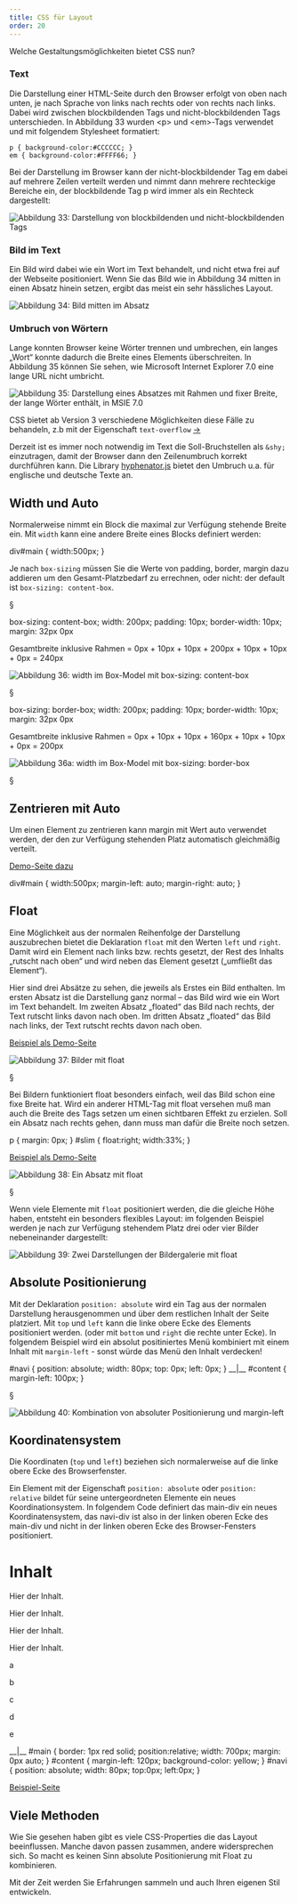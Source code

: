 ```yaml
---
title: CSS für Layout
order: 20
---
```


Welche Gestaltungsmöglichkeiten bietet CSS nun?

### Text

Die Darstellung einer HTML-Seite durch den Browser erfolgt von oben nach unten, je nach Sprache von links nach rechts oder von rechts nach links. Dabei wird zwischen blockbildenden Tags und nicht-blockbildenden Tags unterschieden. In Abbildung 33 wurden &lt;p&gt; und &lt;em&gt;-Tags verwendet und mit folgendem Stylesheet formatiert:

    p { background-color:#CCCCCC; }
    em { background-color:#FFFF66; }

Bei der Darstellung im Browser kann der nicht-blockbildender Tag em dabei auf mehrere Zeilen verteilt werden und nimmt dann mehrere rechteckige Bereiche ein, der blockbildende Tag p wird immer als ein Rechteck dargestellt:

![Abbildung 33: Darstellung von blockbildenden und nicht-blockbildenden Tags](/images/image128.png)

### Bild im Text

Ein Bild wird dabei wie ein Wort im Text behandelt, und nicht etwa frei auf der Webseite positioniert.  Wenn Sie das Bild wie in Abbildung 34 mitten in einen Absatz hinein setzen, ergibt das meist ein sehr hässliches Layout. 

![Abbildung 34: Bild mitten im Absatz](/images/image130.png)

### Umbruch von Wörtern

Lange konnten Browser keine Wörter trennen und umbrechen, ein langes „Wort“
konnte dadurch die Breite eines Elements überschreiten. In Abbildung 35 können Sie sehen, wie Microsoft Internet Explorer 7.0 eine lange URL nicht umbricht. 

![Abbildung 35: Darstellung eines Absatzes mit Rahmen und fixer Breite, der lange Wörter enthält, in MSIE 7.0](/images/image132.png)

CSS bietet ab Version 3 verschiedene Möglichkeiten diese Fälle zu behandeln, z.b mit der Eigenschaft `text-overflow` [&rarr;](http://css3clickchart.com/#text-overflow)

Derzeit ist es immer noch notwendig im Text die Soll-Bruchstellen als `&shy;` einzutragen, damit der Browser dann den Zeilenumbruch korrekt durchführen kann. Die Library [hyphenator.js](https://code.google.com/p/hyphenator/) bietet den Umbruch u.a. für englische und deutsche Texte an.

Width und Auto
---------------
Normalerweise nimmt ein Block die maximal zur Verfügung stehende Breite ein. Mit
`width` kann eine andere Breite eines Blocks definiert werden:

<css>
div#main {  width:500px; }
</css>

Je nach `box-sizing` müssen Sie die Werte von padding, border, margin dazu
addieren um den Gesamt-Platzbedarf zu errechnen, oder nicht: der default ist
`box-sizing: content-box`.

§

<css>
box-sizing: content-box;
width: 200px; 
padding: 10px; 
border-width: 10px; 
margin: 32px 0px
</css>

Gesamtbreite inklusive Rahmen = 0px + 10px + 10px + 200px + 10px + 10px + 0px = 240px

![Abbildung 36: width im Box-Model mit box-sizing: content-box](/images/image134.png)

§

<css>
box-sizing: border-box;
width: 200px; 
padding: 10px; 
border-width: 10px; 
margin: 32px 0px
</css>

Gesamtbreite inklusive Rahmen = 0px + 10px + 10px + 160px + 10px + 10px + 0px = 200px

![Abbildung 36a: width im Box-Model mit box-sizing: border-box](/images/image134-border.png)

§

Zentrieren mit Auto
---------------

Um einen Element zu zentrieren kann margin mit Wert auto verwendet werden, der den zur Verfügung stehenden Platz automatisch gleichmäßig verteilt. 

[Demo-Seite dazu](/images/width-auto.html)

<css>
div#main {
  width:500px; 
  margin-left:  auto;
  margin-right: auto;
}
</css>

Float
------
Eine Möglichkeit aus der normalen Reihenfolge der Darstellung auszubrechen
bietet die Deklaration `float` mit den Werten `left` und `right`. Damit wird 
ein Element nach links bzw. rechts gesetzt, der Rest des Inhalts 
„rutscht nach oben“ und wird neben das Element gesetzt („umfließt das Element“). 

Hier sind drei Absätze zu sehen, die jeweils als Erstes ein Bild enthalten. 
Im ersten Absatz ist die Darstellung ganz normal – das Bild wird wie ein Wort 
im Text behandelt. Im zweiten Absatz „floated“ das Bild nach rechts, 
der Text rutscht links davon nach oben. Im dritten Absatz „floated“ 
das Bild nach links, der Text rutscht rechts davon nach oben. 

[Beispiel als Demo-Seite](/images/float.html)

![Abbildung 37: Bilder mit float](/images/image136.png)

§

Bei Bildern funktioniert float besonders einfach, weil das Bild schon eine fixe
Breite hat. Wird ein anderer HTML-Tag mit float versehen muß man auch die Breite
des Tags setzen um einen sichtbaren Effekt zu erzielen. Soll ein Absatz nach
rechts gehen, dann muss man dafür die Breite noch setzen.

<htmlcode>
p { margin: 0px; }
#slim { 
    float:right;
    width:33%;
}
</htmlcode>

[Beispiel als Demo-Seite](/images/floatp.html)
    
![Abbildung 38: Ein Absatz mit float](/images/image138.png)

§

Wenn viele Elemente mit `float` positioniert werden, die die gleiche Höhe haben,
entsteht ein besonders flexibles Layout: im folgenden Beispiel 
werden je nach zur Verfügung stehendem Platz drei oder vier Bilder nebeneinander dargestellt:
  
![Abbildung 39: Zwei Darstellungen der Bildergalerie mit float](/images/image140.png)




Absolute Positionierung
------------------------
Mit der Deklaration `position: absolute` wird ein Tag aus der normalen Darstellung 
herausgenommen und über dem restlichen Inhalt der Seite platziert. 
Mit `top` und `left` kann die linke obere Ecke des Elements positioniert werden. 
(oder mit `bottom` und `right` die rechte unter Ecke).
In folgendem Beispiel wird ein absolut positiniertes Menü kombiniert mit
einem Inhalt mit `margin-left` - sonst würde das Menü den Inhalt verdecken!

<css>
#navi {
  position: absolute;
  width: 80px;
  top:    0px;
  left:   0px;
}
__|__
#content {
  margin-left: 100px;
}



</css>

§
 
![Abbildung 40: Kombination von absoluter Positionierung und margin-left](/images/image142.png)

Koordinatensystem
------------

Die Koordinaten (`top` und `left`) beziehen sich normalerweise auf die linke obere Ecke des Browserfenster. 

Ein Element mit der Eigenschaft `position: absolute` oder `position: relative` bildet für seine untergeordneten Elemente ein neues Koordinationsystem. In folgendem Code definiert das main-div ein neues Koordinatensystem, das navi-div ist also in der linken oberen Ecke des main-div und nicht in der linken oberen Ecke des Browser-Fensters positioniert. 

<htmlcode>
<div id="main">
  <div id="content">
    <h1>Inhalt</h1>
    <p>Hier der Inhalt.</p>
    <p>Hier der Inhalt.</p>
    <p>Hier der Inhalt.</p>
    <p>Hier der Inhalt.</p>
  </div>
  <div id="navi">
    <p>a</p>
    <p>b</p>
    <p>c</p>
    <p>d</p>
    <p>e</p>
  </div>
</div>
__|__
#main {
  border: 1px red solid;
  position:relative;
  width: 700px;
  margin: 0px auto;
} 
#content {
  margin-left: 120px;
  background-color: yellow;
}
#navi {
  position: absolute;
  width: 80px;
  top:0px;
  left:0px;
}
</htmlcode>


[Beispiel-Seite](/images/koord.html)

Viele Methoden
-------------

Wie Sie gesehen haben gibt es viele CSS-Properties die
das Layout beeinflussen.  Manche davon passen zusammen,
andere widersprechen sich.  So macht es keinen Sinn 
absolute Positionierung mit Float zu kombinieren.

Mit der Zeit werden Sie Erfahrungen sammeln und auch Ihren
eigenen Stil entwickeln.
